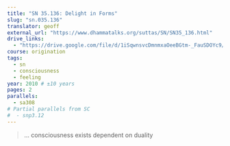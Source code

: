 ```yaml
---
title: "SN 35.136: Delight in Forms"
slug: "sn.035.136"
translator: geoff
external_url: "https://www.dhammatalks.org/suttas/SN/SN35_136.html"
drive_links:
  - "https://drive.google.com/file/d/1iSqwnsvcDmnmxaOeeBGtm-_FauSDOYc9/view?usp=sharing"
course: origination
tags:
  - sn
  - consciousness
  - feeling
year: 2010 # ±10 years
pages: 2
parallels:
  - sa308
# Partial parallels from SC
#  - snp3.12
---
```


> … consciousness exists dependent on duality
